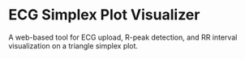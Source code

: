 # ECG Simplex Plot Visualizer

A web-based tool for ECG upload, R-peak detection, and RR interval visualization on a triangle simplex plot.
